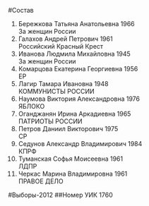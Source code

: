 #Состав
1. Бережкова Татьяна Анатольевна 1966   
    За женщин России
2. Галахов Андрей Петрович 1961   
    Российский Красный Крест
3. Иванова Людмила Михайловна 1945   
    За женщин России
4. Комарцова Екатерина Георгиевна 1956   
    ЕР
5. Лагир Тамара Ивановна 1948   
    КОММУНИСТЫ РОССИИ
6. Наумова Виктория Александровна 1976   
    ЯБЛОКО
7. Оганджанян Ирина Аркадиевна 1965   
    ПАТРИОТЫ РОССИИ
8. Петров Даниил Викторович 1975   
    СР
9. Седунов Александр Владимирович 1984   
    КПРФ
10. Туманская Софья Моисеевна 1961   
    ЛДПР
11. Черкас Марина Владимировна 1961   
    ПРАВОЕ ДЕЛО

#Выборы-2012
##Номер УИК
1760